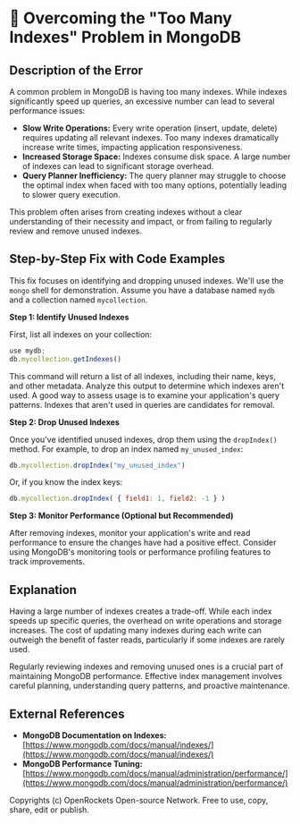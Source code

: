 # 🐞 Overcoming the "Too Many Indexes" Problem in MongoDB


## Description of the Error

A common problem in MongoDB is having too many indexes. While indexes significantly speed up queries, an excessive number can lead to several performance issues:

* **Slow Write Operations:** Every write operation (insert, update, delete) requires updating all relevant indexes.  Too many indexes dramatically increase write times, impacting application responsiveness.
* **Increased Storage Space:** Indexes consume disk space.  A large number of indexes can lead to significant storage overhead.
* **Query Planner Inefficiency:** The query planner may struggle to choose the optimal index when faced with too many options, potentially leading to slower query execution.

This problem often arises from creating indexes without a clear understanding of their necessity and impact, or from failing to regularly review and remove unused indexes.

## Step-by-Step Fix with Code Examples

This fix focuses on identifying and dropping unused indexes. We'll use the `mongo` shell for demonstration.  Assume you have a database named `mydb` and a collection named `mycollection`.

**Step 1: Identify Unused Indexes**

First, list all indexes on your collection:

```javascript
use mydb;
db.mycollection.getIndexes()
```

This command will return a list of all indexes, including their name, keys, and other metadata.  Analyze this output to determine which indexes aren't used.  A good way to assess usage is to examine your application's query patterns.  Indexes that aren't used in queries are candidates for removal.

**Step 2: Drop Unused Indexes**

Once you've identified unused indexes, drop them using the `dropIndex()` method.  For example, to drop an index named `my_unused_index`:


```javascript
db.mycollection.dropIndex("my_unused_index")
```

Or, if you know the index keys:

```javascript
db.mycollection.dropIndex( { field1: 1, field2: -1 } )
```

**Step 3: Monitor Performance (Optional but Recommended)**

After removing indexes, monitor your application's write and read performance to ensure the changes have had a positive effect.  Consider using MongoDB's monitoring tools or performance profiling features to track improvements.


## Explanation

Having a large number of indexes creates a trade-off.  While each index speeds up specific queries, the overhead on write operations and storage increases.  The cost of updating many indexes during each write can outweigh the benefit of faster reads, particularly if some indexes are rarely used.

Regularly reviewing indexes and removing unused ones is a crucial part of maintaining MongoDB performance.  Effective index management involves careful planning, understanding query patterns, and proactive maintenance.

## External References

* **MongoDB Documentation on Indexes:** [https://www.mongodb.com/docs/manual/indexes/](https://www.mongodb.com/docs/manual/indexes/)
* **MongoDB Performance Tuning:** [https://www.mongodb.com/docs/manual/administration/performance/](https://www.mongodb.com/docs/manual/administration/performance/)


Copyrights (c) OpenRockets Open-source Network. Free to use, copy, share, edit or publish.

